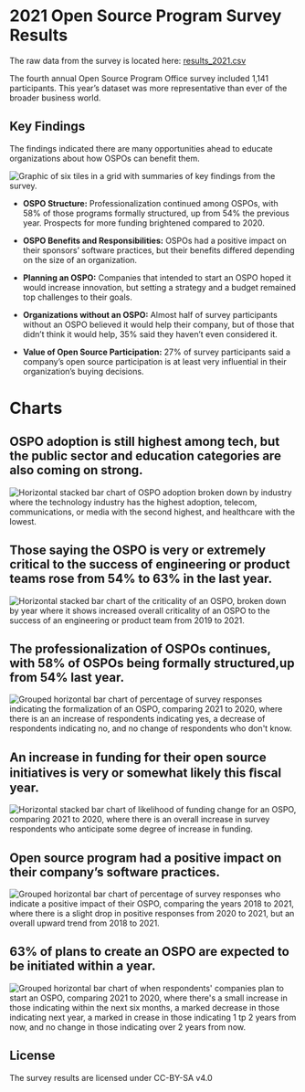 # 2021 Open Source Program Survey Results

The raw data from the survey is located here: [results_2021.csv](results_2021.csv)

The fourth annual Open Source Program Office survey included 1,141 participants. This year’s dataset was more representative than ever of the broader business world.

## Key Findings

The findings indicated there are many opportunities ahead to educate organizations about how OSPOs can benefit them.

![Graphic of six tiles in a grid with summaries of key findings from the survey.](https://user-images.githubusercontent.com/43671777/134656391-58e0cd51-89dd-4de7-84e7-c513fc423815.png "Key Findings")

* **OSPO Structure:** Professionalization continued among OSPOs, with 58% of those programs formally structured, up from 54% the previous year. Prospects for more funding brightened compared to 2020.

* **OSPO Benefits and Responsibilities:** OSPOs had a positive impact on their sponsors’ software practices, but their benefits differed depending on the size of an organization.

* **Planning an OSPO:** Companies that intended to start an OSPO hoped it would increase innovation, but setting a strategy and a budget remained top challenges to their goals.

* **Organizations without an OSPO:** Almost half of survey participants without an OSPO believed it would help their company, but of those that didn’t think it would help, 35% said they haven’t even considered it.

* **Value of Open Source Participation:** 27% of survey participants said a company’s open source participation is at least very influential in their organization’s buying decisions.

# Charts

## OSPO adoption is still highest among tech, but the public sector and education categories are also coming on strong.

![Horizontal stacked bar chart of OSPO adoption broken down by industry where the technology industry has the highest adoption, telecom, communications, or media with the second highest, and healthcare with the lowest.](https://user-images.githubusercontent.com/43671777/134657300-2d04c952-2421-4253-82b8-4562a1be1fe8.png "Who's Got an OSPO? Adoption by Industry")


## Those saying the OSPO is very or extremely critical to the success of engineering or product teams rose from 54% to 63% in the last year.

![Horizontal stacked bar chart of the criticality of an OSPO, broken down by year where it shows increased overall criticality of an OSPO to the success of an engineering or product team from 2019 to 2021.](https://user-images.githubusercontent.com/43671777/134657472-16cb6c37-41e5-418e-8ee3-927287d33ef9.png "How business-critical is your open source program to the success of your engineering or product teams?")

## The professionalization of OSPOs continues, with 58% of OSPOs being formally structured,up from 54% last year.

![Grouped horizontal bar chart of percentage of survey responses indicating the formalization of an OSPO, comparing 2021 to 2020, where there is an an increase of respondents indicating yes, a decrease of respondents indicating no, and no change of respondents who don't know.](https://user-images.githubusercontent.com/43671777/134661094-e33b9d5f-1544-4f9b-9461-d20c30680246.png "Is the program or initiative formally structured with dedicated person-hours, reporting structure and/or job titles?")

## An increase in funding for their open source initiatives is very or somewhat likely this ﬁscal year.


![Horizontal stacked bar chart of likelihood of funding change for an OSPO, comparing 2021 to 2020, where there is an overall increase in survey respondents who anticipate some degree of increase in funding.](https://user-images.githubusercontent.com/43671777/134661382-3a26fd21-9c93-407b-a019-992b4d772d9f.png "In light of recent macroeconomic conditions, what is the likelihood that funding for your company's open source initiatives will increase or decrease in the upcoming fiscal year?")

## Open source program had a positive impact on their company’s software practices.

![Grouped horizontal bar chart of percentage of survey responses who indicate a positive impact of their OSPO, comparing the years 2018 to 2021, where there is a slight drop in positive responses from 2020 to 2021, but an overall upward trend from 2018 to 2021.](https://user-images.githubusercontent.com/43671777/134661528-40d79250-ed82-45ff-9957-8cfa272af083.png "Has the open source program had a positive impact on your company's software practices?")

## 63% of plans to create an OSPO are expected to be initiated within a year.

![Grouped horizontal bar chart of when respondents' companies plan to start an OSPO, comparing 2021 to 2020, where there's a small increase in those indicating within the next six months, a marked decrease in those indicating next year, a marked in crease in those indicating 1 tp 2 years from now, and no change in those indicating over 2 years from now.](https://user-images.githubusercontent.com/43671777/134661711-0f8fa8b0-5438-40c3-b6cc-e1ecad126eeb.png "When does your company plan to start a program?")

## License

The survey results are licensed under CC-BY-SA v4.0

